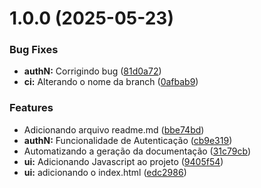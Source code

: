 # 1.0.0 (2025-05-23)


### Bug Fixes

* **authN:** Corrigindo bug ([81d0a72](https://github.com/rjmuniz/conventional-commits/commit/81d0a72b11b8dca6043d0175fbd7fb9192f9f786))
* **ci:** Alterando o nome da branch ([0afbab9](https://github.com/rjmuniz/conventional-commits/commit/0afbab995269eee599db82ab71761fa748fc17e9))


### Features

* Adicionando arquivo readme.md ([bbe74bd](https://github.com/rjmuniz/conventional-commits/commit/bbe74bd6e918df9043a25f8cc2384e1187ed24c1))
* **authN:** Funcionalidade de Autenticação ([cb9e319](https://github.com/rjmuniz/conventional-commits/commit/cb9e319d095a5a828177fc329c10f8401986ae3b))
* Automatizando a geração da documentação ([31c79cb](https://github.com/rjmuniz/conventional-commits/commit/31c79cbcb0d5ee71ed8015f1f3afe3ee7e5b12a8))
* **ui:** Adicionando Javascript ao projeto ([9405f54](https://github.com/rjmuniz/conventional-commits/commit/9405f54da982a184735e6fef9bee6dfd8c7d9dd3))
* **ui:** adicionando o index.html ([edc2986](https://github.com/rjmuniz/conventional-commits/commit/edc2986f41fb2c9c3b65c650d7060a91061ae013))
